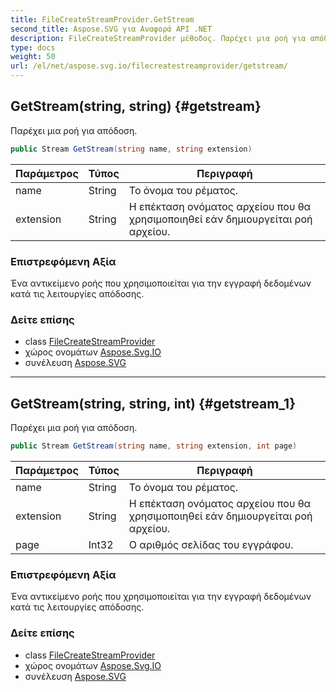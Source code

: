 ```yaml
---
title: FileCreateStreamProvider.GetStream
second_title: Aspose.SVG για Αναφορά API .NET
description: FileCreateStreamProvider μέθοδος. Παρέχει μια ροή για απόδοση.
type: docs
weight: 50
url: /el/net/aspose.svg.io/filecreatestreamprovider/getstream/
---
```

## GetStream(string, string) {#getstream}

Παρέχει μια ροή για απόδοση.

```csharp
public Stream GetStream(string name, string extension)
```

| Παράμετρος | Τύπος | Περιγραφή |
| --- | --- | --- |
| name | String | Το όνομα του ρέματος. |
| extension | String | Η επέκταση ονόματος αρχείου που θα χρησιμοποιηθεί εάν δημιουργείται ροή αρχείου. |

### Επιστρεφόμενη Αξία

Ένα αντικείμενο ροής που χρησιμοποιείται για την εγγραφή δεδομένων κατά τις λειτουργίες απόδοσης.

### Δείτε επίσης

* class [FileCreateStreamProvider](../)
* χώρος ονομάτων [Aspose.Svg.IO](../../filecreatestreamprovider/)
* συνέλευση [Aspose.SVG](../../../)

---

## GetStream(string, string, int) {#getstream_1}

Παρέχει μια ροή για απόδοση.

```csharp
public Stream GetStream(string name, string extension, int page)
```

| Παράμετρος | Τύπος | Περιγραφή |
| --- | --- | --- |
| name | String | Το όνομα του ρέματος. |
| extension | String | Η επέκταση ονόματος αρχείου που θα χρησιμοποιηθεί εάν δημιουργείται ροή αρχείου. |
| page | Int32 | Ο αριθμός σελίδας του εγγράφου. |

### Επιστρεφόμενη Αξία

Ένα αντικείμενο ροής που χρησιμοποιείται για την εγγραφή δεδομένων κατά τις λειτουργίες απόδοσης.

### Δείτε επίσης

* class [FileCreateStreamProvider](../)
* χώρος ονομάτων [Aspose.Svg.IO](../../filecreatestreamprovider/)
* συνέλευση [Aspose.SVG](../../../)


